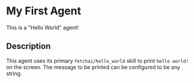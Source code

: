 # My First Agent

This is a "Hello World" agent!

## Description

This agent uses its primary `fetchai/hello_world` skill to print `hello world!` on the screen. 
The message to be printed can be configured to be any string. 
